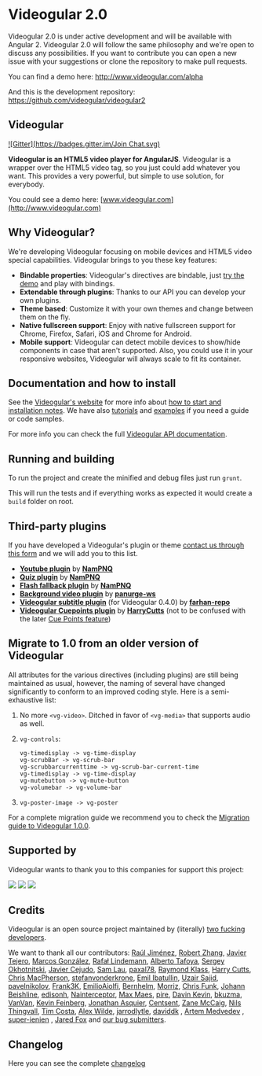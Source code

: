 # Videogular 2.0

Videogular 2.0 is under active development and will be available with Angular 2. Videogular 2.0 will follow the same philosophy and we're open to discuss any possibilities. If you want to contribute you can open a new issue with your suggestions or clone the repository to make pull requests.

You can find a demo here:
http://www.videogular.com/alpha

And this is the development repository:
https://github.com/videogular/videogular2

## Videogular
[![Gitter](https://badges.gitter.im/Join Chat.svg)](https://gitter.im/2fdevs/videogular?utm_source=badge&utm_medium=badge&utm_campaign=pr-badge&utm_content=badge)

**Videogular is an HTML5 video player for AngularJS**. Videogular is a wrapper over the HTML5 video tag, so you just could add whatever you want. This provides a very powerful, but simple to use solution, for everybody.

You could see a demo here: [www.videogular.com](http://www.videogular.com)

## Why Videogular?

We're developing Videogular focusing on mobile devices and HTML5 video special capabilities. Videogular brings to you these key features:

* **Bindable properties**: Videogular's directives are bindable, just [try the demo](http://www.videogular.com) and play with bindings.
* **Extendable through plugins**: Thanks to our API you can develop your own plugins.
* **Theme based**: Customize it with your own themes and change between them on the fly.
* **Native fullscreen support**: Enjoy with native fullscreen support for Chrome, Firefox, Safari, iOS and Chrome for Android.
* **Mobile support**: Videogular can detect mobile devices to show/hide components in case that aren't supported. Also, you could use it in your responsive websites, Videogular will always scale to fit its container.

## Documentation and how to install

See the [Videogular's website](http://www.videogular.com) for more info about [how to start and installation notes](http://www.videogular.com/tutorials/how-to-start/). We have also [tutorials](http://www.videogular.com/tutorials/) and [examples](http://www.videogular.com/examples/) if you need a guide or code samples.

For more info you can check the full [Videogular API documentation](http://www.videogular.com/docs/).

## Running and building

To run the project and create the minified and debug files just run `grunt`.

This will run the tests and if everything works as expected it would create a `build` folder on root.

## Third-party plugins

If you have developed a Videogular's plugin or theme [contact us through this form](http://www.videogular.com/contact/) and we will add you to this list.

* [**Youtube plugin**](https://github.com/NamPNQ/bower-videogular-youtube) by **[NamPNQ](https://github.com/NamPNQ)**
* [**Quiz plugin**](https://github.com/NamPNQ/bower-videogular-quiz) by **[NamPNQ](https://github.com/NamPNQ)**
* [**Flash fallback plugin**](https://github.com/NamPNQ/bower-videogular-flash) by **[NamPNQ](https://github.com/NamPNQ)**
* [**Background video plugin**](https://gist.github.com/panurge-ws/525caef640784a487aa2) by **[panurge-ws](https://github.com/panurge-ws)**
* [**Videogular subtitle plugin**](https://github.com/farhan-repo/videogular-subtitle-plugin) (for Videogular 0.4.0) by **[farhan-repo](https://github.com/farhan-repo)**
* [**Videogular Cuepoints plugin**](https://github.com/HarryCutts/videogular-cuepoints) by **[HarryCutts](https://github.com/HarryCutts)** (not to be confused with the later [Cue Points feature](http://www.videogular.com/tutorials/videogular-cue-points-synchronize-video-with-twitter/))

## Migrate to 1.0 from an older version of Videogular

All attributes for the various directives (including plugins) are still being maintained as usual, however, the naming of several have changed significantly to conform to an improved coding style. Here is a semi-exhaustive list:

1. No more `<vg-video>`.  Ditched in favor of `<vg-media>` that supports audio as well.
2. `vg-controls`:

    ```
    vg-timedisplay -> vg-time-display
    vg-scrubBar -> vg-scrub-bar
    vg-scrubbarcurrenttime -> vg-scrub-bar-current-time
    vg-timedisplay -> vg-time-display
    vg-mutebutton -> vg-mute-button
    vg-volumebar -> vg-volume-bar
    ```
    
3. `vg-poster-image -> vg-poster`

For a complete migration guide we recommend you to check the [Migration guide to Videogular 1.0.0](http://www.videogular.com/tutorials/migration-guide-to-videogular-1-0-0/).

## Supported by

Videogular wants to thank you to this companies for support this project:

[![](http://www.videogular.com/wp-content/uploads/2015/08/browserstack.png)](https://www.browserstack.com)
[![](http://www.videogular.com/wp-content/uploads/2015/08/logo_jetbrains.png)](https://www.jetbrains.com)
[![](http://www.videogular.com/wp-content/uploads/2015/03/logo-q.png)](http://q-interactiva.com)

## Credits

Videogular is an open source project maintained by (literally) [two fucking developers](http://twofuckingdevelopers.com/).

We want to thank all our contributors: [Raúl Jiménez](https://github.com/Elecash), [Robert Zhang](https://github.com/rogerz), [Javier Tejero](https://github.com/javiertejero), [Marcos González](https://github.com/qmarcos), [Rafał Lindemann](https://github.com/panrafal), [Alberto Tafoya](https://github.com/withattribution), [Sergey Okhotnitski](https://github.com/5erg), [Javier Cejudo](https://github.com/javiercejudo), [Sam Lau](https://github.com/schmooie), [paxal78](https://github.com/paxal78), [Raymond Klass](https://github.com/RaymondKlass), [Harry Cutts](https://github.com/Fodaro), [Chris MacPherson](https://github.com/chrismacp), [stefanvonderkrone](https://github.com/stefanvonderkrone), [Emil Ibatullin](https://github.com/cawabunga), [Uzair Sajid](https://github.com/UzEE), [pavelnikolov](https://github.com/pavelnikolov), [Frank3K](https://github.com/Frank3K), [EmilioAiolfi](https://github.com/EmilioAiolfi), [Bernhelm](https://github.com/Bernhelm), [Morriz](https://github.com/Morriz), [Chris Funk](https://github.com/a727891), [Johann Beishline](https://github.com/techmodo), [edisonh](https://github.com/edisonh), [Nainterceptor](https://github.com/Nainterceptor), [Max Maes](https://github.com/maxmaes), [pire](https://github.com/pire), [Davin Kevin](https://github.com/davinkevin), [bkuzma](https://github.com/bkuzma), [VanVan](https://github.com/VanVan), [Kevin Feinberg](https://github.com/kfeinUI), [Jonathan Asquier](https://github.com/jonathanasquier), [Centsent](https://github.com/centsent), [Zane McCaig](https://github.com/zanemcca), [Nils Thingvall](https://github.com/turbidwater), [Tim Costa](https://github.com/tjsail33), [Alex Wilde](https://github.com/alexthewilde), [jarrodlytle](https://github.com/jarrodlytle), [daviddk](https://github.com/daviddk) , [Artem Medvedev](https://github.com/ArtemMedvedev) , [super-ienien](https://github.com/super-ienien) , [Jared Fox](https://github.com/jalexanderfox) and [our bug submitters](https://github.com/2fdevs/videogular/issues?state=open).

## Changelog
Here you can see the complete [changelog](https://github.com/2fdevs/videogular/blob/master/CHANGELOG.md)
